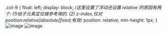 .col-9 {
    float: left;
    display: block;
    /*这里设置了浮动还设置 relative 的原因有两个: (1)给子元素定位做参考用的.
    (2) z-index,仅对position:relative|absolute|fixed;有效*/
    position: relative;
    min-height: 1px;
}
![image](https://github.com/irfan1024/irfan-s/blob/master/%E7%94%B5%E5%95%86%E7%BD%91%E7%AB%99/111.png)
![image](https://github.com/irfan1024/irfan-s/blob/master/%E7%94%B5%E5%95%86%E7%BD%91%E7%AB%99/222.png)
